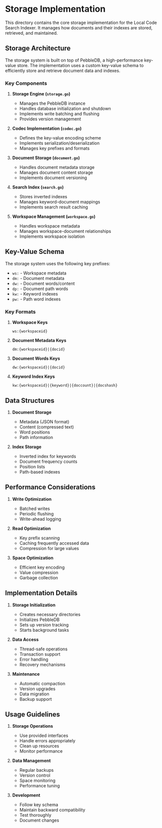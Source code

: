 # Storage Implementation

This directory contains the core storage implementation for the Local Code Search Indexer. It manages how documents and their indexes are stored, retrieved, and maintained.

## Storage Architecture

The storage system is built on top of PebbleDB, a high-performance key-value store. The implementation uses a custom key-value schema to efficiently store and retrieve document data and indexes.

### Key Components

1. **Storage Engine (`storage.go`)**
   - Manages the PebbleDB instance
   - Handles database initialization and shutdown
   - Implements write batching and flushing
   - Provides version management

2. **Codec Implementation (`codec.go`)**
   - Defines the key-value encoding scheme
   - Implements serialization/deserialization
   - Manages key prefixes and formats

3. **Document Storage (`document.go`)**
   - Handles document metadata storage
   - Manages document content storage
   - Implements document versioning

4. **Search Index (`search.go`)**
   - Stores inverted indexes
   - Manages keyword-document mappings
   - Implements search result caching

5. **Workspace Management (`workspace.go`)**
   - Handles workspace metadata
   - Manages workspace-document relationships
   - Implements workspace isolation

## Key-Value Schema

The storage system uses the following key prefixes:

- `ws:` - Workspace metadata
- `dm:` - Document metadata
- `dw:` - Document words/content
- `dp:` - Document path words
- `kw:` - Keyword indexes
- `pw:` - Path word indexes

### Key Formats

1. **Workspace Keys**
   ```
   ws:{workspaceid}
   ```

2. **Document Metadata Keys**
   ```
   dm:{workspaceid}|{docid}
   ```

3. **Document Words Keys**
   ```
   dw:{workspaceid}|{docid}
   ```

4. **Keyword Index Keys**
   ```
   kw:{workspaceid}|{keyword}|{doccount}|{docshash}
   ```

## Data Structures

1. **Document Storage**
   - Metadata (JSON format)
   - Content (compressed text)
   - Word positions
   - Path information

2. **Index Storage**
   - Inverted index for keywords
   - Document frequency counts
   - Position lists
   - Path-based indexes

## Performance Considerations

1. **Write Optimization**
   - Batched writes
   - Periodic flushing
   - Write-ahead logging

2. **Read Optimization**
   - Key prefix scanning
   - Caching frequently accessed data
   - Compression for large values

3. **Space Optimization**
   - Efficient key encoding
   - Value compression
   - Garbage collection

## Implementation Details

1. **Storage Initialization**
   - Creates necessary directories
   - Initializes PebbleDB
   - Sets up version tracking
   - Starts background tasks

2. **Data Access**
   - Thread-safe operations
   - Transaction support
   - Error handling
   - Recovery mechanisms

3. **Maintenance**
   - Automatic compaction
   - Version upgrades
   - Data migration
   - Backup support

## Usage Guidelines

1. **Storage Operations**
   - Use provided interfaces
   - Handle errors appropriately
   - Clean up resources
   - Monitor performance

2. **Data Management**
   - Regular backups
   - Version control
   - Space monitoring
   - Performance tuning

3. **Development**
   - Follow key schema
   - Maintain backward compatibility
   - Test thoroughly
   - Document changes
